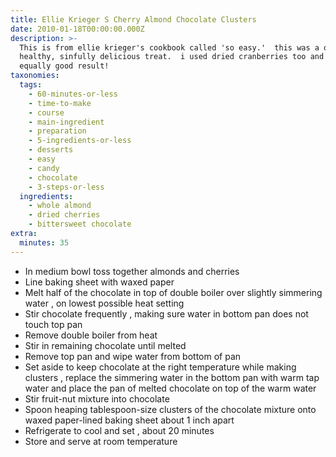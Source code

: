 ```yaml
---
title: Ellie Krieger S Cherry Almond Chocolate Clusters
date: 2010-01-18T00:00:00.000Z
description: >-
  This is from ellie krieger's cookbook called 'so easy.'  this was a quick,
  healthy, sinfully delicious treat.  i used dried cranberries too and got an
  equally good result!
taxonomies:
  tags:
    - 60-minutes-or-less
    - time-to-make
    - course
    - main-ingredient
    - preparation
    - 5-ingredients-or-less
    - desserts
    - easy
    - candy
    - chocolate
    - 3-steps-or-less
  ingredients:
    - whole almond
    - dried cherries
    - bittersweet chocolate
extra:
  minutes: 35
---
```

 - In medium bowl toss together almonds and cherries
 - Line baking sheet with waxed paper
 - Melt half of the chocolate in top of double boiler over slightly simmering water , on lowest possible heat setting
 - Stir chocolate frequently , making sure water in bottom pan does not touch top pan
 - Remove double boiler from heat
 - Stir in remaining chocolate until melted
 - Remove top pan and wipe water from bottom of pan
 - Set aside to keep chocolate at the right temperature while making clusters , replace the simmering water in the bottom pan with warm tap water and place the pan of melted chocolate on top of the warm water
 - Stir fruit-nut mixture into chocolate
 - Spoon heaping tablespoon-size clusters of the chocolate mixture onto waxed paper-lined baking sheet about 1 inch apart
 - Refrigerate to cool and set , about 20 minutes
 - Store and serve at room temperature
